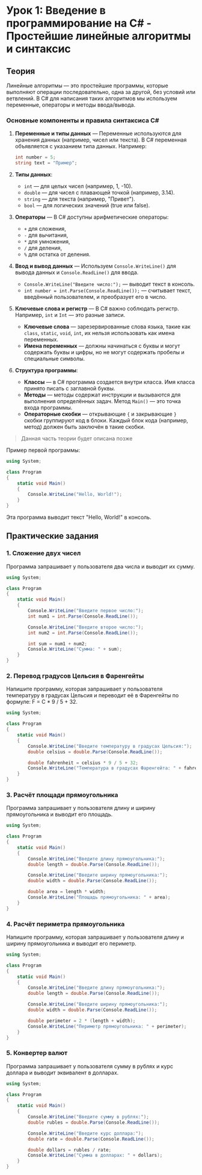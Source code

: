 
# Урок 1: Введение в программирование на C# - Простейшие линейные алгоритмы и синтаксис

## Теория

Линейные алгоритмы — это простейшие программы, которые выполняют операции последовательно, одна за другой, без условий или ветвлений. 
В C# для написания таких алгоритмов мы используем переменные, операторы и методы ввода/вывода.

### Основные компоненты и правила синтаксиса C#

1. **Переменные и типы данных** — Переменные используются для хранения данных (например, чисел или текста). В C# переменная объявляется с указанием типа данных. Например:
   ```csharp
   int number = 5;
   string text = "Пример";
   ```

2. **Типы данных**:
   - `int` — для целых чисел (например, 1, -10).
   - `double` — для чисел с плавающей точкой (например, 3.14).
   - `string` — для текста (например, "Привет").
   - `bool` — для логических значений (true или false).

3. **Операторы** — В C# доступны арифметические операторы: 
   - `+` для сложения,
   - `-` для вычитания,
   - `*` для умножения,
   - `/` для деления,
   - `%` для остатка от деления.

4. **Ввод и вывод данных** — Используем `Console.WriteLine()` для вывода данных и `Console.ReadLine()` для ввода.
   - `Console.WriteLine("Введите число:");` — выводит текст в консоль.
   - `int number = int.Parse(Console.ReadLine());` — считывает текст, введённый пользователем, и преобразует его в число.

5. **Ключевые слова и регистр** — В C# важно соблюдать регистр. Например, `int` и `Int` — это разные записи.
   - **Ключевые слова** — зарезервированные слова языка, такие как `class`, `static`, `void`, `int`, их нельзя использовать как имена переменных.
   - **Имена переменных** — должны начинаться с буквы и могут содержать буквы и цифры, но не могут содержать пробелы и специальные символы.

6. **Структура программы**:
   - **Классы** — в C# программа создается внутри класса. Имя класса принято писать с заглавной буквы.
   - **Методы** — методы содержат инструкции и вызываются для выполнения определённых задач. Метод `Main()` — это точка входа программы.
   - **Операторные скобки** — открывающие `{` и закрывающие `}` скобки группируют код в блоки. Каждый блок кода (например, метод) должен быть заключён в такие скобки.
     
>Данная часть теории будет описана позже

Пример первой программы:
```csharp
using System;

class Program
{
    static void Main()
    {
        Console.WriteLine("Hello, World!");
    }
}
```

Эта программа выводит текст "Hello, World!" в консоль.

## Практические задания

### 1. Сложение двух чисел
Программа запрашивает у пользователя два числа и выводит их сумму.

```csharp
using System;

class Program
{
    static void Main()
    {
        Console.WriteLine("Введите первое число:");
        int num1 = int.Parse(Console.ReadLine());

        Console.WriteLine("Введите второе число:");
        int num2 = int.Parse(Console.ReadLine());

        int sum = num1 + num2;
        Console.WriteLine("Сумма: " + sum);
    }
}
```

### 2. Перевод градусов Цельсия в Фаренгейты
Напишите программу, которая запрашивает у пользователя температуру в градусах Цельсия и переводит её в Фаренгейты по формуле: F = C * 9 / 5 + 32.

```csharp
using System;

class Program
{
    static void Main()
    {
        Console.WriteLine("Введите температуру в градусах Цельсия:");
        double celsius = double.Parse(Console.ReadLine());

        double fahrenheit = celsius * 9 / 5 + 32;
        Console.WriteLine("Температура в градусах Фаренгейта: " + fahrenheit);
    }
}
```

### 3. Расчёт площади прямоугольника
Программа запрашивает у пользователя длину и ширину прямоугольника и выводит его площадь.

```csharp
using System;

class Program
{
    static void Main()
    {
        Console.WriteLine("Введите длину прямоугольника:");
        double length = double.Parse(Console.ReadLine());

        Console.WriteLine("Введите ширину прямоугольника:");
        double width = double.Parse(Console.ReadLine());

        double area = length * width;
        Console.WriteLine("Площадь прямоугольника: " + area);
    }
}
```

### 4. Расчёт периметра прямоугольника
Напишите программу, которая запрашивает у пользователя длину и ширину прямоугольника и выводит его периметр.

```csharp
using System;

class Program
{
    static void Main()
    {
        Console.WriteLine("Введите длину прямоугольника:");
        double length = double.Parse(Console.ReadLine());

        Console.WriteLine("Введите ширину прямоугольника:");
        double width = double.Parse(Console.ReadLine());

        double perimeter = 2 * (length + width);
        Console.WriteLine("Периметр прямоугольника: " + perimeter);
    }
}
```

### 5. Конвертер валют
Программа запрашивает у пользователя сумму в рублях и курс доллара и выводит эквивалент в долларах.

```csharp
using System;

class Program
{
    static void Main()
    {
        Console.WriteLine("Введите сумму в рублях:");
        double rubles = double.Parse(Console.ReadLine());

        Console.WriteLine("Введите курс доллара:");
        double rate = double.Parse(Console.ReadLine());

        double dollars = rubles / rate;
        Console.WriteLine("Сумма в долларах: " + dollars);
    }
}
```

